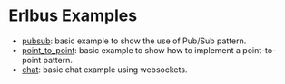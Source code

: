 
Erlbus Examples
===============

 *  [pubsub](./pubsub):
    basic example to show the use of Pub/Sub pattern.
 *  [point_to_point](./point_to_point):
    basic example to show how to implement a point-to-point pattern.
 *  [chat](./chat):
    basic chat example using websockets.